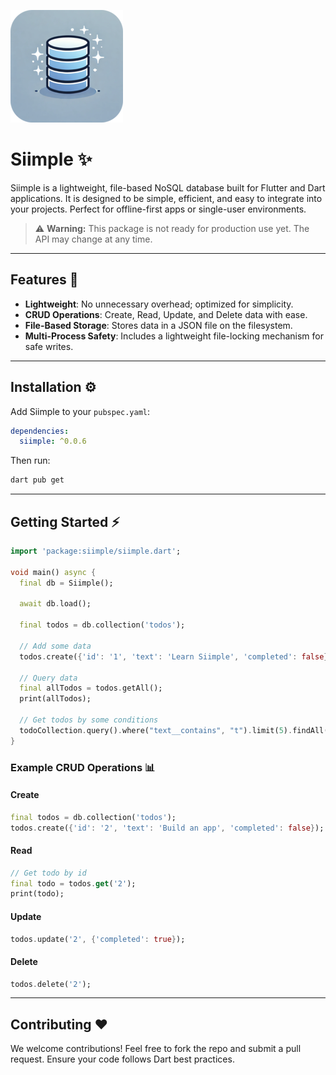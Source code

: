 
![Siimple Logo](assets/siimple-logo-x180.png)


# Siimple ✨


Siimple is a lightweight, file-based NoSQL database built for Flutter and Dart applications. It is designed to be simple, efficient, and easy to integrate into your projects. Perfect for offline-first apps or single-user environments.

> ⚠️ **Warning:** This package is not ready for production use yet. The API may change at any time.

---

## Features 🌟

- **Lightweight**: No unnecessary overhead; optimized for simplicity.
- **CRUD Operations**: Create, Read, Update, and Delete data with ease.
- **File-Based Storage**: Stores data in a JSON file on the filesystem.
- **Multi-Process Safety**: Includes a lightweight file-locking mechanism for safe writes.

---

## Installation ⚙️

Add Siimple to your `pubspec.yaml`:

```yaml
dependencies:
  siimple: ^0.0.6
```

Then run:

```sh
dart pub get
```

---

## Getting Started ⚡


```dart
import 'package:siimple/siimple.dart';

void main() async {
  final db = Siimple();

  await db.load();
  
  final todos = db.collection('todos');

  // Add some data
  todos.create({'id': '1', 'text': 'Learn Siimple', 'completed': false});

  // Query data
  final allTodos = todos.getAll();
  print(allTodos);

  // Get todos by some conditions
  todoCollection.query().where("text__contains", "t").limit(5).findAll();
}
```

### Example CRUD Operations 📊

#### Create
```dart
final todos = db.collection('todos');
todos.create({'id': '2', 'text': 'Build an app', 'completed': false});
```

#### Read
```dart
// Get todo by id
final todo = todos.get('2');
print(todo);
```

#### Update
```dart
todos.update('2', {'completed': true});
```

#### Delete
```dart
todos.delete('2');
```

---

## Contributing ❤️

We welcome contributions! Feel free to fork the repo and submit a pull request. Ensure your code follows Dart best practices.
